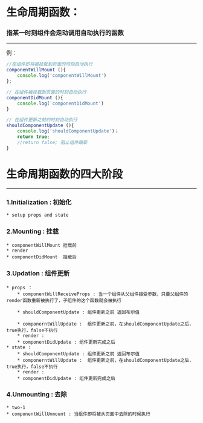 # 生命周期函数：
### 指某一时刻组件会走动调用自动执行的函数
---
例：

```javascript
//在组件即将被挂载到页面的时刻自动执行
componentWillMount (){
	console.log('componentWillMount')
};
```
```javascript
// 在组件被挂载到页面的时刻自动执行
componentDidMount (){
	console.log('componentDidMount')
}
```
```javascript
// 在组件更新之前的时刻自动执行
shouldComponentUpdate (){
	console.log('shouldComponentUpdate')；
	return true;  
	//return false; 阻止组件跟新
}
```
# 生命周期函数的四大阶段
----
### 1.Initialization : 初始化
    * setup props and state	
### 2.Mounting : 挂载
    * componentWillMount 挂载前
    * render
    * componentDidMount  挂载后
### 3.Updation : 组件更新
    * props ：
	    * componentWillReceiveProps : 当一个组件从父组件接受参数，只要父组件的render函数重新被执行了，子组件的这个函数就会被执行

	    * shouldComponentUpdate : 组件更新之前 返回布尔值

	    * componerntWillUpdate :  组件更新之前，在shouldComponentUpdate之后，true执行，false不执行
	    * render :
	    * componentDidUpdate : 组件更新完成之后
    * state :
	    * shouldComponentUpdate : 组件更新之前 返回布尔值
	    * componerntWillUpdate :  组件更新之前，在shouldComponentUpdate之后，true执行，false不执行
	    * render :
	    * componentDidUpdate : 组件更新完成之后
		
### 4.Unmounting : 去除
    * two-1
	* componentWillUnmount : 当组件即将被从页面中去除的时候执行
